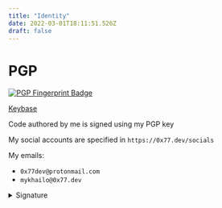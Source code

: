 ```yaml
---
title: "Identity"
date: 2022-03-01T18:11:51.526Z
draft: false
---
```


# PGP

[![PGP Fingerprint Badge](https://badgen.net/keybase/pgp/0x77dev)](https://keybase.io/0x77dev/pgp_keys.asc)

[Keybase](https://keybase.io/0x77dev)

Code authored by me is signed using my PGP key

My social accounts are specified in `https://0x77.dev/socials`

My emails:
 - `0x77dev@protonmail.com`
 - `mykhailo@0x77.dev`

<details>
    <summary>Signature</summary>

Saltpack signed message:

```
BEGIN KEYBASE SALTPACK SIGNED MESSAGE. kXR7VktZdyH7rvq v5weRa0zkLwa23L hTO2ToCAlK2Ruty y7zFQ9u1hkfiHxi H20xAUoJYlxEy0H JOmvPmgEj5YcwlY bj65VTwaBMebuJE dXGUyv8w6I9MC6b oTuAAHMPwpu9XNg Hauooy70HbmfxcB GsucecNOSOU11yI fsRPH2b7jwsK0x0 21A5FAxnfhVOImC C5L8qPNguE1Lrl5 I8O6SR85uqEX02d KmI6nSovlmUmW39 103Xucn0Y5xVSUl tYhO3sonCHNAwL0 Ew81QUyGrjmlMjs FcwoWwaSyq4TpXg HNKP0SryzIehbNo 1dQC5GnyeBSUuI3 n597bk7RFWdrDvH sU7lMnK0Fl0Tjv5 9Ii8v4KkfmB8S89 R0Jsz33SMdJHNo2 LiGYNaePX3fEhFg T9rLTHozBm805BV b7n2S4V3hfQB3PF njlXISbBaJjK2E6 gWUTY3Vdh4oFH1H HPI6LJ6eN5oNJbW 6PM6Lv8JYCrCwC0 I7L7mCzhtuBNy70 PzFTspDnQnD8Jpq KWvjzq7iMB9uUFp BB7rNMStfkwDvxV 3mcE2OrsMyBgnVY 2elkrsi6ndbF9xf ucYlaEuXdeU0PvF 2W3Kau9RncYO47w e6dL0GteFotpA. END KEYBASE SALTPACK SIGNED MESSAGE.
```

PGP signed message:

```
-----BEGIN PGP MESSAGE-----

owGbwMvMwMG4h/HHh7ob/9wZTx/oS2JIkku6oKwQ4B7AxRWtGA2kFdwy89JTiwqK
MvNKFJwSU9JTYzUySkoKiq309ZNA3Dy9vNQS/ezUyqTE4lT9gvQCfYMKc/OU1DJN
hEKorF5mPkwSpDAeKFysl1icrAm0zBuiBJ8eoDLn/JRUhcTSkoz8otQUhaRKhdxU
hcxiheLM9Dwgv7QY6FaF3EqQ+xWA+rm4fCsVivOTMxNzFBKTk/NL80qKFRKLUhWK
C1KTM9MygVoy8xQSYDaCrNEDuQ2ipTgBrD81NzEzp9iKS0FXIQHqEIeCovyS/DyQ
hF5yfm4CWC63MjsDKJDvADMmoZPJmIWBkYNBVkyRZUfnL/dbubf4pvBMlYaFOCsT
KLQZuDgFYCJG8wQYZoea/buRorZ4zhbfgJPeYqe/1cx+rnN949cd7Gv2rjny7Luz
f3jk2t6wk9lSbj6Po02tn+vz/J+65fv/S39PK6/ZqHE18O/+Zd1WgSVzLI9VTcny
PlcZ3bT38WmLV6uKuwRyf2QqRN9M6TMqPXfgiq9Y5fd3u5irt4XwMvM2bNso4ZfJ
mPaIw/lRyeQv1+9d1bTNqwpz2tUsy59uGPz3SldayzLHQ/s/6bLsWs+ieWzhx7X3
Zt/dPHXjwg1/WE9O/btX5MaG6XOzj7Q+N9D/JX+i6+bO48FZgW5CXjut12mX2K34
dtCxyjkzc+aO643TiqJXLfONXmbw6VHUeWGWCNmuTz6WygX/Ul7tfDaR+8ie5Xtc
Jm/i+O37y/Fy7vtyFdd1xTksa5yNLlWKvlK4kxCSmjRLr/Z2qzXL9dfcJo53j3zQ
bOWwM5urp5158MEG10beqf1HZjS/FtB+XzOJZ0Xg8nk2W2bJH5aKcDx50THo888Z
MSYcCT91Ii/xegqIHz4ZJn/Cbm1d0Np/cxl39stwR4c+yHlxRSDK2Tqqb94tXvNp
P1fPda0omtv+NuXxGuUJxwvWta1h+7X06ZnCXV3Jzs5bjlwI/lYlffuLLZtgcdN0
q9lVlRFHFdqWuadIXpw7R3jSxtq8c67xD1+eqZ3dbF1cJyPEUyNQbFz5bFfo/tB7
e2Ztki3puShR9jHh5YaIIPVfRT+yTgca9AMA
=fGBz
-----END PGP MESSAGE-----
```

</details>